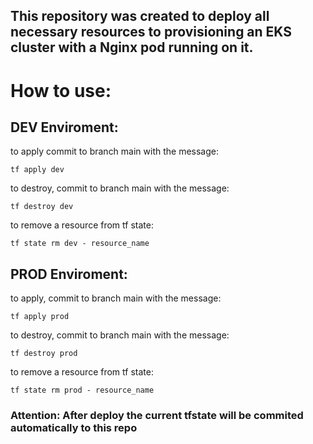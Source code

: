 ## This repository was created to deploy all necessary resources to provisioning an EKS cluster with a Nginx pod running on it.


# How to use:

## DEV Enviroment:

to apply commit to branch main with the message:
```
tf apply dev
```

to destroy, commit to branch main with the message:
```
tf destroy dev
```

to remove a resource from tf state:
```
tf state rm dev - resource_name
```


## PROD Enviroment:

to apply, commit to branch main with the message:
```
tf apply prod
```

to destroy, commit to branch main with the message:
```
tf destroy prod
```

to remove a resource from tf state:
```
tf state rm prod - resource_name
```

### **Attention:** After deploy the current tfstate will be commited automatically to this repo
